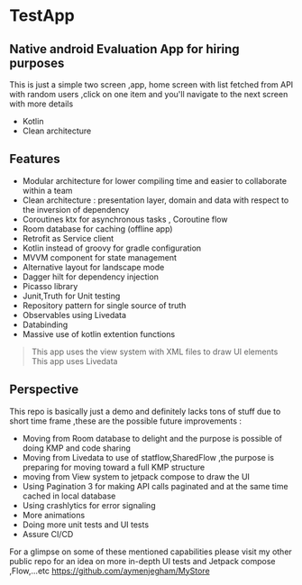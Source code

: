# TestApp
## Native android Evaluation App for hiring purposes

This is just a simple two screen ,app, home screen with list fetched from API with random users ,click on one item and you'll navigate to the next screen with more details

- Kotlin 
- Clean architecture

## Features

- Modular architecture for lower compiling time  and easier to collaborate within a team
- Clean architecture : presentation layer, domain and data with respect to the inversion of dependency
- Coroutines ktx for asynchronous tasks , Coroutine flow 
- Room database for caching (offline app) 
- Retrofit as Service client
- Kotlin instead of groovy for gradle configuration
- MVVM component for state management 
- Alternative layout for landscape mode
- Dagger hilt for dependency injection
- Picasso library 
- Junit,Truth for Unit testing
- Repository pattern for single source of truth 
- Observables using Livedata 
- Databinding 
- Massive use of kotlin extention functions

> This app uses the view system with XML files to draw UI elements 
> This app uses Livedata 

## Perspective

This repo is basically just a demo and definitely lacks tons of stuff due to short time frame ,these are the possible future improvements :

- Moving from Room database to delight and the purpose is possible of doing KMP and code sharing
- Moving from Livedata to use of statflow,SharedFlow  ,the purpose is preparing for moving toward a full KMP structure
- moving from View system to jetpack compose to draw the UI 
- Using Pagination 3 for making API calls paginated and at the same time cached in local database
- Using crashlytics for error signaling
- More animations
- Doing more unit tests and UI tests 
- Assure CI/CD

For a glimpse on some of these mentioned capabilities please visit my other public repo for an idea on more in-depth UI tests and Jetpack compose ,Flow,...etc
https://github.com/aymenjegham/MyStore
